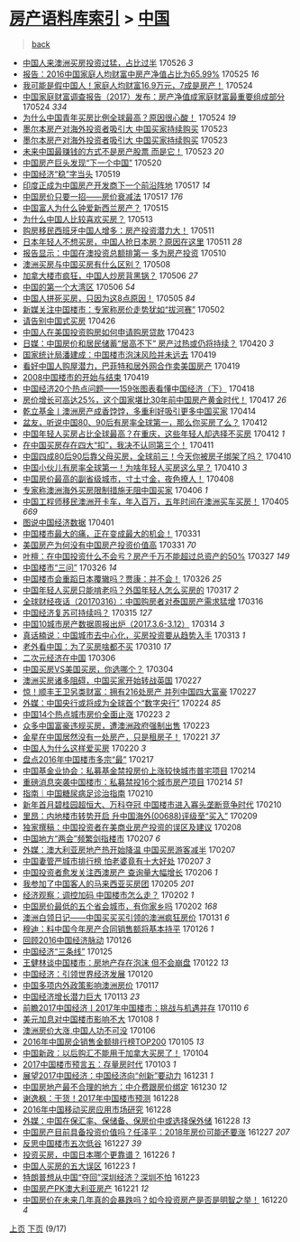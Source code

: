 [房产语料库索引](../../README.md)  > [中国](中国.md)
====
> [back](../README.md)

- [中国人来澳洲买房投资过猛，占比过半](http://jkwz.applinzi.com/ittc/6971895521131103237.html#%E4%B8%AD%E5%9B%BD%E4%BA%BA%E6%9D%A5%E6%BE%B3%E6%B4%B2%E4%B9%B0%E6%88%BF%E6%8A%95%E8%B5%84%E8%BF%87%E7%8C%9B%EF%BC%8C%E5%8D%A0%E6%AF%94%E8%BF%87%E5%8D%8A) 170526 *3* 
- [报告：2016中国家庭人均财富中房产净值占比为65.99%](http://jkwz.applinzi.com/ittc/6971672401371726852.html#%E6%8A%A5%E5%91%8A%EF%BC%9A2016%E4%B8%AD%E5%9B%BD%E5%AE%B6%E5%BA%AD%E4%BA%BA%E5%9D%87%E8%B4%A2%E5%AF%8C%E4%B8%AD%E6%88%BF%E4%BA%A7%E5%87%80%E5%80%BC%E5%8D%A0%E6%AF%94%E4%B8%BA65.99%25) 170525 *16* 
- [我可能是假中国人！家庭人均财富16.9万元，7成是房产！](http://jkwz.applinzi.com/ittc/6971296350091084805.html#%E6%88%91%E5%8F%AF%E8%83%BD%E6%98%AF%E5%81%87%E4%B8%AD%E5%9B%BD%E4%BA%BA%EF%BC%81%E5%AE%B6%E5%BA%AD%E4%BA%BA%E5%9D%87%E8%B4%A2%E5%AF%8C16.9%E4%B8%87%E5%85%83%EF%BC%8C7%E6%88%90%E6%98%AF%E6%88%BF%E4%BA%A7%EF%BC%81) 170524  
- [中国家庭财富调查报告（2017）发布：房产净值成家庭财富最重要组成部分](http://jkwz.applinzi.com/ittc/6971121878356722692.html#%E4%B8%AD%E5%9B%BD%E5%AE%B6%E5%BA%AD%E8%B4%A2%E5%AF%8C%E8%B0%83%E6%9F%A5%E6%8A%A5%E5%91%8A%EF%BC%882017%EF%BC%89%E5%8F%91%E5%B8%83%EF%BC%9A%E6%88%BF%E4%BA%A7%E5%87%80%E5%80%BC%E6%88%90%E5%AE%B6%E5%BA%AD%E8%B4%A2%E5%AF%8C%E6%9C%80%E9%87%8D%E8%A6%81%E7%BB%84%E6%88%90%E9%83%A8%E5%88%86) 170524 *334* 
- [为什么中国青年买房比例全球最高？原因很心酸！](http://jkwz.applinzi.com/ittc/6970976302835172356.html#%E4%B8%BA%E4%BB%80%E4%B9%88%E4%B8%AD%E5%9B%BD%E9%9D%92%E5%B9%B4%E4%B9%B0%E6%88%BF%E6%AF%94%E4%BE%8B%E5%85%A8%E7%90%83%E6%9C%80%E9%AB%98%EF%BC%9F%E5%8E%9F%E5%9B%A0%E5%BE%88%E5%BF%83%E9%85%B8%EF%BC%81) 170524 *19* 
- [墨尔本房产对海外投资者吸引大 中国买家持续购买](http://jkwz.applinzi.com/ittc/6970901660502082565.html#%E5%A2%A8%E5%B0%94%E6%9C%AC%E6%88%BF%E4%BA%A7%E5%AF%B9%E6%B5%B7%E5%A4%96%E6%8A%95%E8%B5%84%E8%80%85%E5%90%B8%E5%BC%95%E5%A4%A7+%E4%B8%AD%E5%9B%BD%E4%B9%B0%E5%AE%B6%E6%8C%81%E7%BB%AD%E8%B4%AD%E4%B9%B0) 170523  
- [墨尔本房产对海外投资者吸引大 中国买家持续购买](http://jkwz.applinzi.com/ittc/6970890762890773509.html#%E5%A2%A8%E5%B0%94%E6%9C%AC%E6%88%BF%E4%BA%A7%E5%AF%B9%E6%B5%B7%E5%A4%96%E6%8A%95%E8%B5%84%E8%80%85%E5%90%B8%E5%BC%95%E5%A4%A7+%E4%B8%AD%E5%9B%BD%E4%B9%B0%E5%AE%B6%E6%8C%81%E7%BB%AD%E8%B4%AD%E4%B9%B0) 170523  
- [未来中国最赚钱的方式不是房产股票 而是它！](http://jkwz.applinzi.com/ittc/6970850299764802565.html#%E6%9C%AA%E6%9D%A5%E4%B8%AD%E5%9B%BD%E6%9C%80%E8%B5%9A%E9%92%B1%E7%9A%84%E6%96%B9%E5%BC%8F%E4%B8%8D%E6%98%AF%E6%88%BF%E4%BA%A7%E8%82%A1%E7%A5%A8+%E8%80%8C%E6%98%AF%E5%AE%83%EF%BC%81) 170523 *20* 
- [中国房产巨头发现“下一个中国”](http://jkwz.applinzi.com/ittc/6969437077753037829.html#%E4%B8%AD%E5%9B%BD%E6%88%BF%E4%BA%A7%E5%B7%A8%E5%A4%B4%E5%8F%91%E7%8E%B0%E2%80%9C%E4%B8%8B%E4%B8%80%E4%B8%AA%E4%B8%AD%E5%9B%BD%E2%80%9D) 170520  
- [中国经济“稳”字当头](http://jkwz.applinzi.com/ittc/6969440028676588548.html#%E4%B8%AD%E5%9B%BD%E7%BB%8F%E6%B5%8E%E2%80%9C%E7%A8%B3%E2%80%9D%E5%AD%97%E5%BD%93%E5%A4%B4) 170519  
- [印度正成为中国房产开发商下一个前沿阵地](http://jkwz.applinzi.com/ittc/6968560130604925957.html#%E5%8D%B0%E5%BA%A6%E6%AD%A3%E6%88%90%E4%B8%BA%E4%B8%AD%E5%9B%BD%E6%88%BF%E4%BA%A7%E5%BC%80%E5%8F%91%E5%95%86%E4%B8%8B%E4%B8%80%E4%B8%AA%E5%89%8D%E6%B2%BF%E9%98%B5%E5%9C%B0) 170517 *14* 
- [中国房价只要一招——房价衰减法](http://jkwz.applinzi.com/ittc/6968521954192524292.html#%E4%B8%AD%E5%9B%BD%E6%88%BF%E4%BB%B7%E5%8F%AA%E8%A6%81%E4%B8%80%E6%8B%9B%E2%80%94%E2%80%94%E6%88%BF%E4%BB%B7%E8%A1%B0%E5%87%8F%E6%B3%95) 170517 *176* 
- [中国富人为什么钟爱新西兰房产？](http://jkwz.applinzi.com/ittc/6967810805109113860.html#%E4%B8%AD%E5%9B%BD%E5%AF%8C%E4%BA%BA%E4%B8%BA%E4%BB%80%E4%B9%88%E9%92%9F%E7%88%B1%E6%96%B0%E8%A5%BF%E5%85%B0%E6%88%BF%E4%BA%A7%EF%BC%9F) 170515  
- [为什么中国人比较喜欢买房？](http://jkwz.applinzi.com/ittc/6967296023490724869.html#%E4%B8%BA%E4%BB%80%E4%B9%88%E4%B8%AD%E5%9B%BD%E4%BA%BA%E6%AF%94%E8%BE%83%E5%96%9C%E6%AC%A2%E4%B9%B0%E6%88%BF%EF%BC%9F) 170513  
- [购房移民西班牙中国人增多：房产投资潜力大！](http://jkwz.applinzi.com/ittc/6966474071494624260.html#%E8%B4%AD%E6%88%BF%E7%A7%BB%E6%B0%91%E8%A5%BF%E7%8F%AD%E7%89%99%E4%B8%AD%E5%9B%BD%E4%BA%BA%E5%A2%9E%E5%A4%9A%EF%BC%9A%E6%88%BF%E4%BA%A7%E6%8A%95%E8%B5%84%E6%BD%9C%E5%8A%9B%E5%A4%A7%EF%BC%81) 170511  
- [日本年轻人不想买房，中国人抢日本房？原因在这里](http://jkwz.applinzi.com/ittc/6966361304846566404.html#%E6%97%A5%E6%9C%AC%E5%B9%B4%E8%BD%BB%E4%BA%BA%E4%B8%8D%E6%83%B3%E4%B9%B0%E6%88%BF%EF%BC%8C%E4%B8%AD%E5%9B%BD%E4%BA%BA%E6%8A%A2%E6%97%A5%E6%9C%AC%E6%88%BF%EF%BC%9F%E5%8E%9F%E5%9B%A0%E5%9C%A8%E8%BF%99%E9%87%8C) 170511 *28* 
- [报告显示：中国在澳投资总额排第一 多为房产投资](http://jkwz.applinzi.com/ittc/6966064140215911429.html#%E6%8A%A5%E5%91%8A%E6%98%BE%E7%A4%BA%EF%BC%9A%E4%B8%AD%E5%9B%BD%E5%9C%A8%E6%BE%B3%E6%8A%95%E8%B5%84%E6%80%BB%E9%A2%9D%E6%8E%92%E7%AC%AC%E4%B8%80+%E5%A4%9A%E4%B8%BA%E6%88%BF%E4%BA%A7%E6%8A%95%E8%B5%84) 170510  
- [澳洲买房与中国买房有什么区别？](http://jkwz.applinzi.com/ittc/6965343328961823748.html#%E6%BE%B3%E6%B4%B2%E4%B9%B0%E6%88%BF%E4%B8%8E%E4%B8%AD%E5%9B%BD%E4%B9%B0%E6%88%BF%E6%9C%89%E4%BB%80%E4%B9%88%E5%8C%BA%E5%88%AB%EF%BC%9F) 170508  
- [加拿大楼市疯狂，中国人炒房背黑锅？](http://jkwz.applinzi.com/ittc/6964586341772821509.html#%E5%8A%A0%E6%8B%BF%E5%A4%A7%E6%A5%BC%E5%B8%82%E7%96%AF%E7%8B%82%EF%BC%8C%E4%B8%AD%E5%9B%BD%E4%BA%BA%E7%82%92%E6%88%BF%E8%83%8C%E9%BB%91%E9%94%85%EF%BC%9F) 170506 *27* 
- [中国的第一个大湾区](http://jkwz.applinzi.com/ittc/6964535328621724676.html#%E4%B8%AD%E5%9B%BD%E7%9A%84%E7%AC%AC%E4%B8%80%E4%B8%AA%E5%A4%A7%E6%B9%BE%E5%8C%BA) 170506 *54* 
- [中国人拼死买房，只因为这8点原因！](http://jkwz.applinzi.com/ittc/6964006557535699972.html#%E4%B8%AD%E5%9B%BD%E4%BA%BA%E6%8B%BC%E6%AD%BB%E4%B9%B0%E6%88%BF%EF%BC%8C%E5%8F%AA%E5%9B%A0%E4%B8%BA%E8%BF%998%E7%82%B9%E5%8E%9F%E5%9B%A0%EF%BC%81) 170505 *84* 
- [新媒关注中国楼市：专家称房价走势犹如“拔河赛”](http://jkwz.applinzi.com/ittc/6963109617268687876.html#%E6%96%B0%E5%AA%92%E5%85%B3%E6%B3%A8%E4%B8%AD%E5%9B%BD%E6%A5%BC%E5%B8%82%EF%BC%9A%E4%B8%93%E5%AE%B6%E7%A7%B0%E6%88%BF%E4%BB%B7%E8%B5%B0%E5%8A%BF%E7%8A%B9%E5%A6%82%E2%80%9C%E6%8B%94%E6%B2%B3%E8%B5%9B%E2%80%9D) 170502  
- [请告别中国式买房](http://jkwz.applinzi.com/ittc/6960630015803786245.html#%E8%AF%B7%E5%91%8A%E5%88%AB%E4%B8%AD%E5%9B%BD%E5%BC%8F%E4%B9%B0%E6%88%BF) 170426  
- [中国人在美国投资购房如何申请购房贷款](http://jkwz.applinzi.com/ittc/6959596730021577733.html#%E4%B8%AD%E5%9B%BD%E4%BA%BA%E5%9C%A8%E7%BE%8E%E5%9B%BD%E6%8A%95%E8%B5%84%E8%B4%AD%E6%88%BF%E5%A6%82%E4%BD%95%E7%94%B3%E8%AF%B7%E8%B4%AD%E6%88%BF%E8%B4%B7%E6%AC%BE) 170423  
- [日媒：中国房价和居民储蓄“居高不下” 房产过热或仍将持续？](http://jkwz.applinzi.com/ittc/6958571760243966981.html#%E6%97%A5%E5%AA%92%EF%BC%9A%E4%B8%AD%E5%9B%BD%E6%88%BF%E4%BB%B7%E5%92%8C%E5%B1%85%E6%B0%91%E5%82%A8%E8%93%84%E2%80%9C%E5%B1%85%E9%AB%98%E4%B8%8D%E4%B8%8B%E2%80%9D+%E6%88%BF%E4%BA%A7%E8%BF%87%E7%83%AD%E6%88%96%E4%BB%8D%E5%B0%86%E6%8C%81%E7%BB%AD%EF%BC%9F) 170420 *3* 
- [国家统计局潘建成：中国楼市泡沫风险并未远去](http://jkwz.applinzi.com/ittc/6958216822330491909.html#%E5%9B%BD%E5%AE%B6%E7%BB%9F%E8%AE%A1%E5%B1%80%E6%BD%98%E5%BB%BA%E6%88%90%EF%BC%9A%E4%B8%AD%E5%9B%BD%E6%A5%BC%E5%B8%82%E6%B3%A1%E6%B2%AB%E9%A3%8E%E9%99%A9%E5%B9%B6%E6%9C%AA%E8%BF%9C%E5%8E%BB) 170419  
- [看好中国人购屋潜力，巴菲特和居外网合作卖美国房产](http://jkwz.applinzi.com/ittc/6958176222327604228.html#%E7%9C%8B%E5%A5%BD%E4%B8%AD%E5%9B%BD%E4%BA%BA%E8%B4%AD%E5%B1%8B%E6%BD%9C%E5%8A%9B%EF%BC%8C%E5%B7%B4%E8%8F%B2%E7%89%B9%E5%92%8C%E5%B1%85%E5%A4%96%E7%BD%91%E5%90%88%E4%BD%9C%E5%8D%96%E7%BE%8E%E5%9B%BD%E6%88%BF%E4%BA%A7) 170419  
- [2008中国楼市的开始与结束](http://jkwz.applinzi.com/ittc/6958170496947454980.html#2008%E4%B8%AD%E5%9B%BD%E6%A5%BC%E5%B8%82%E7%9A%84%E5%BC%80%E5%A7%8B%E4%B8%8E%E7%BB%93%E6%9D%9F) 170419  
- [中国经济20个热点问题——159张图表看懂中国经济（下）](http://jkwz.applinzi.com/ittc/6957893794044314629.html#%E4%B8%AD%E5%9B%BD%E7%BB%8F%E6%B5%8E20%E4%B8%AA%E7%83%AD%E7%82%B9%E9%97%AE%E9%A2%98%E2%80%94%E2%80%94159%E5%BC%A0%E5%9B%BE%E8%A1%A8%E7%9C%8B%E6%87%82%E4%B8%AD%E5%9B%BD%E7%BB%8F%E6%B5%8E%EF%BC%88%E4%B8%8B%EF%BC%89) 170418  
- [房价增长可高达25%，这个国家堪比30年前中国房产黄金时代！](http://jkwz.applinzi.com/ittc/6957424731744633860.html#%E6%88%BF%E4%BB%B7%E5%A2%9E%E9%95%BF%E5%8F%AF%E9%AB%98%E8%BE%BE25%25%EF%BC%8C%E8%BF%99%E4%B8%AA%E5%9B%BD%E5%AE%B6%E5%A0%AA%E6%AF%9430%E5%B9%B4%E5%89%8D%E4%B8%AD%E5%9B%BD%E6%88%BF%E4%BA%A7%E9%BB%84%E9%87%91%E6%97%B6%E4%BB%A3%EF%BC%81) 170417 *26* 
- [乾立基金丨澳洲房产成香饽饽，多重利好吸引更多中国买家](http://jkwz.applinzi.com/ittc/6956319419482506245.html#%E4%B9%BE%E7%AB%8B%E5%9F%BA%E9%87%91%E4%B8%A8%E6%BE%B3%E6%B4%B2%E6%88%BF%E4%BA%A7%E6%88%90%E9%A6%99%E9%A5%BD%E9%A5%BD%EF%BC%8C%E5%A4%9A%E9%87%8D%E5%88%A9%E5%A5%BD%E5%90%B8%E5%BC%95%E6%9B%B4%E5%A4%9A%E4%B8%AD%E5%9B%BD%E4%B9%B0%E5%AE%B6) 170414  
- [盆友，听说中国80、90后有房率全球第一，那么你买房了么？](http://jkwz.applinzi.com/ittc/6955706140523512837.html#%E7%9B%86%E5%8F%8B%EF%BC%8C%E5%90%AC%E8%AF%B4%E4%B8%AD%E5%9B%BD80%E3%80%8190%E5%90%8E%E6%9C%89%E6%88%BF%E7%8E%87%E5%85%A8%E7%90%83%E7%AC%AC%E4%B8%80%EF%BC%8C%E9%82%A3%E4%B9%88%E4%BD%A0%E4%B9%B0%E6%88%BF%E4%BA%86%E4%B9%88%EF%BC%9F) 170412  
- [中国年轻人买房占比全球最高？在重庆，这些年轻人却选择不买房](http://jkwz.applinzi.com/ittc/6955656901550408708.html#%E4%B8%AD%E5%9B%BD%E5%B9%B4%E8%BD%BB%E4%BA%BA%E4%B9%B0%E6%88%BF%E5%8D%A0%E6%AF%94%E5%85%A8%E7%90%83%E6%9C%80%E9%AB%98%EF%BC%9F%E5%9C%A8%E9%87%8D%E5%BA%86%EF%BC%8C%E8%BF%99%E4%BA%9B%E5%B9%B4%E8%BD%BB%E4%BA%BA%E5%8D%B4%E9%80%89%E6%8B%A9%E4%B8%8D%E4%B9%B0%E6%88%BF) 170412 *1* 
- [在中国买房存在四大“扣”，我决不认同第三个！](http://jkwz.applinzi.com/ittc/6955320046636254213.html#%E5%9C%A8%E4%B8%AD%E5%9B%BD%E4%B9%B0%E6%88%BF%E5%AD%98%E5%9C%A8%E5%9B%9B%E5%A4%A7%E2%80%9C%E6%89%A3%E2%80%9D%EF%BC%8C%E6%88%91%E5%86%B3%E4%B8%8D%E8%AE%A4%E5%90%8C%E7%AC%AC%E4%B8%89%E4%B8%AA%EF%BC%81) 170411  
- [中国四成80后90后靠父母买房，全球前三！今天你被房子绑架了吗？](http://jkwz.applinzi.com/ittc/6954975941427201028.html#%E4%B8%AD%E5%9B%BD%E5%9B%9B%E6%88%9080%E5%90%8E90%E5%90%8E%E9%9D%A0%E7%88%B6%E6%AF%8D%E4%B9%B0%E6%88%BF%EF%BC%8C%E5%85%A8%E7%90%83%E5%89%8D%E4%B8%89%EF%BC%81%E4%BB%8A%E5%A4%A9%E4%BD%A0%E8%A2%AB%E6%88%BF%E5%AD%90%E7%BB%91%E6%9E%B6%E4%BA%86%E5%90%97%EF%BC%9F) 170410  
- [中国小伙儿有房率全球第一！为啥年轻人买房这么早？](http://jkwz.applinzi.com/ittc/6954919591800210437.html#%E4%B8%AD%E5%9B%BD%E5%B0%8F%E4%BC%99%E5%84%BF%E6%9C%89%E6%88%BF%E7%8E%87%E5%85%A8%E7%90%83%E7%AC%AC%E4%B8%80%EF%BC%81%E4%B8%BA%E5%95%A5%E5%B9%B4%E8%BD%BB%E4%BA%BA%E4%B9%B0%E6%88%BF%E8%BF%99%E4%B9%88%E6%97%A9%EF%BC%9F) 170410 *3* 
- [中国房价最高的副省级城市，寸土寸金，夜色撩人！](http://jkwz.applinzi.com/ittc/6954078412120523525.html#%E4%B8%AD%E5%9B%BD%E6%88%BF%E4%BB%B7%E6%9C%80%E9%AB%98%E7%9A%84%E5%89%AF%E7%9C%81%E7%BA%A7%E5%9F%8E%E5%B8%82%EF%BC%8C%E5%AF%B8%E5%9C%9F%E5%AF%B8%E9%87%91%EF%BC%8C%E5%A4%9C%E8%89%B2%E6%92%A9%E4%BA%BA%EF%BC%81) 170408  
- [专家称澳洲海外买房限制措施无阻中国买家](http://jkwz.applinzi.com/ittc/6953334817008649220.html#%E4%B8%93%E5%AE%B6%E7%A7%B0%E6%BE%B3%E6%B4%B2%E6%B5%B7%E5%A4%96%E4%B9%B0%E6%88%BF%E9%99%90%E5%88%B6%E6%8E%AA%E6%96%BD%E6%97%A0%E9%98%BB%E4%B8%AD%E5%9B%BD%E4%B9%B0%E5%AE%B6) 170406 *1* 
- [中国工程师移民澳洲开卡车，年入百万，五年时间在澳洲买车买房！](http://jkwz.applinzi.com/ittc/6953015884208669700.html#%E4%B8%AD%E5%9B%BD%E5%B7%A5%E7%A8%8B%E5%B8%88%E7%A7%BB%E6%B0%91%E6%BE%B3%E6%B4%B2%E5%BC%80%E5%8D%A1%E8%BD%A6%EF%BC%8C%E5%B9%B4%E5%85%A5%E7%99%BE%E4%B8%87%EF%BC%8C%E4%BA%94%E5%B9%B4%E6%97%B6%E9%97%B4%E5%9C%A8%E6%BE%B3%E6%B4%B2%E4%B9%B0%E8%BD%A6%E4%B9%B0%E6%88%BF%EF%BC%81) 170405 *669* 
- [图说中国经济数据](http://jkwz.applinzi.com/ittc/6951565679584084996.html#%E5%9B%BE%E8%AF%B4%E4%B8%AD%E5%9B%BD%E7%BB%8F%E6%B5%8E%E6%95%B0%E6%8D%AE) 170401  
- [中国楼市最大的痛，正在变成最大的机会！](http://jkwz.applinzi.com/ittc/6951293988823892996.html#%E4%B8%AD%E5%9B%BD%E6%A5%BC%E5%B8%82%E6%9C%80%E5%A4%A7%E7%9A%84%E7%97%9B%EF%BC%8C%E6%AD%A3%E5%9C%A8%E5%8F%98%E6%88%90%E6%9C%80%E5%A4%A7%E7%9A%84%E6%9C%BA%E4%BC%9A%EF%BC%81) 170331  
- [美国房产为何没有中国房产投资价值高](http://jkwz.applinzi.com/ittc/6951137351098172420.html#%E7%BE%8E%E5%9B%BD%E6%88%BF%E4%BA%A7%E4%B8%BA%E4%BD%95%E6%B2%A1%E6%9C%89%E4%B8%AD%E5%9B%BD%E6%88%BF%E4%BA%A7%E6%8A%95%E8%B5%84%E4%BB%B7%E5%80%BC%E9%AB%98) 170331 *70* 
- [叶檀：在中国投资什么不会亏？房产千万不能超过总资产的50%](http://jkwz.applinzi.com/ittc/6949837462565291013.html#%E5%8F%B6%E6%AA%80%EF%BC%9A%E5%9C%A8%E4%B8%AD%E5%9B%BD%E6%8A%95%E8%B5%84%E4%BB%80%E4%B9%88%E4%B8%8D%E4%BC%9A%E4%BA%8F%EF%BC%9F%E6%88%BF%E4%BA%A7%E5%8D%83%E4%B8%87%E4%B8%8D%E8%83%BD%E8%B6%85%E8%BF%87%E6%80%BB%E8%B5%84%E4%BA%A7%E7%9A%8450%25) 170327 *149* 
- [中国楼市“三问”](http://jkwz.applinzi.com/ittc/6949472849508172805.html#%E4%B8%AD%E5%9B%BD%E6%A5%BC%E5%B8%82%E2%80%9C%E4%B8%89%E9%97%AE%E2%80%9D) 170326 *14* 
- [中国楼市会重蹈日本覆辙吗？贾康：并不会！](http://jkwz.applinzi.com/ittc/6949369830477136901.html#%E4%B8%AD%E5%9B%BD%E6%A5%BC%E5%B8%82%E4%BC%9A%E9%87%8D%E8%B9%88%E6%97%A5%E6%9C%AC%E8%A6%86%E8%BE%99%E5%90%97%EF%BC%9F%E8%B4%BE%E5%BA%B7%EF%BC%9A%E5%B9%B6%E4%B8%8D%E4%BC%9A%EF%BC%81) 170326 *25* 
- [中国年轻人买房只能啃老吗？外国年轻人怎么买房的](http://jkwz.applinzi.com/ittc/6945996650752508933.html#%E4%B8%AD%E5%9B%BD%E5%B9%B4%E8%BD%BB%E4%BA%BA%E4%B9%B0%E6%88%BF%E5%8F%AA%E8%83%BD%E5%95%83%E8%80%81%E5%90%97%EF%BC%9F%E5%A4%96%E5%9B%BD%E5%B9%B4%E8%BD%BB%E4%BA%BA%E6%80%8E%E4%B9%88%E4%B9%B0%E6%88%BF%E7%9A%84) 170317 *2* 
- [全球财经夜话（20170316）：中国购房者对泰国房产需求猛增](http://jkwz.applinzi.com/ittc/6945645367109616645.html#%E5%85%A8%E7%90%83%E8%B4%A2%E7%BB%8F%E5%A4%9C%E8%AF%9D%EF%BC%8820170316%EF%BC%89%EF%BC%9A%E4%B8%AD%E5%9B%BD%E8%B4%AD%E6%88%BF%E8%80%85%E5%AF%B9%E6%B3%B0%E5%9B%BD%E6%88%BF%E4%BA%A7%E9%9C%80%E6%B1%82%E7%8C%9B%E5%A2%9E) 170316  
- [中国经济复苏可持续吗？](http://jkwz.applinzi.com/ittc/6945090037317370885.html#%E4%B8%AD%E5%9B%BD%E7%BB%8F%E6%B5%8E%E5%A4%8D%E8%8B%8F%E5%8F%AF%E6%8C%81%E7%BB%AD%E5%90%97%EF%BC%9F) 170315 *127* 
- [中国10城市房产数据周报出炉（2017.3.6-3.12）](http://jkwz.applinzi.com/ittc/6944831073086342149.html#%E4%B8%AD%E5%9B%BD10%E5%9F%8E%E5%B8%82%E6%88%BF%E4%BA%A7%E6%95%B0%E6%8D%AE%E5%91%A8%E6%8A%A5%E5%87%BA%E7%82%89%EF%BC%882017.3.6-3.12%EF%BC%89) 170314 *3* 
- [真话楠说：中国城市去中心化，买房投资要从趋势入手](http://jkwz.applinzi.com/ittc/6944521254131483653.html#%E7%9C%9F%E8%AF%9D%E6%A5%A0%E8%AF%B4%EF%BC%9A%E4%B8%AD%E5%9B%BD%E5%9F%8E%E5%B8%82%E5%8E%BB%E4%B8%AD%E5%BF%83%E5%8C%96%EF%BC%8C%E4%B9%B0%E6%88%BF%E6%8A%95%E8%B5%84%E8%A6%81%E4%BB%8E%E8%B6%8B%E5%8A%BF%E5%85%A5%E6%89%8B) 170313 *1* 
- [老外看中国：为了买房啥都不买](http://jkwz.applinzi.com/ittc/6943364504418255876.html#%E8%80%81%E5%A4%96%E7%9C%8B%E4%B8%AD%E5%9B%BD%EF%BC%9A%E4%B8%BA%E4%BA%86%E4%B9%B0%E6%88%BF%E5%95%A5%E9%83%BD%E4%B8%8D%E4%B9%B0) 170310 *17* 
- [二次元经济在中国](http://jkwz.applinzi.com/ittc/6941989425323181061.html#%E4%BA%8C%E6%AC%A1%E5%85%83%E7%BB%8F%E6%B5%8E%E5%9C%A8%E4%B8%AD%E5%9B%BD) 170306  
- [中国买房VS美国买房，你选哪个？](http://jkwz.applinzi.com/ittc/6941113128334148612.html#%E4%B8%AD%E5%9B%BD%E4%B9%B0%E6%88%BFVS%E7%BE%8E%E5%9B%BD%E4%B9%B0%E6%88%BF%EF%BC%8C%E4%BD%A0%E9%80%89%E5%93%AA%E4%B8%AA%EF%BC%9F) 170304  
- [澳洲买房诸多阻碍，中国买家开始转战英国](http://jkwz.applinzi.com/ittc/6939324767676138500.html#%E6%BE%B3%E6%B4%B2%E4%B9%B0%E6%88%BF%E8%AF%B8%E5%A4%9A%E9%98%BB%E7%A2%8D%EF%BC%8C%E4%B8%AD%E5%9B%BD%E4%B9%B0%E5%AE%B6%E5%BC%80%E5%A7%8B%E8%BD%AC%E6%88%98%E8%8B%B1%E5%9B%BD) 170227  
- [惊！顺丰王卫另类财富：拥有216处房产 并列中国四大富豪](http://jkwz.applinzi.com/ittc/6939342677454881797.html#%E6%83%8A%EF%BC%81%E9%A1%BA%E4%B8%B0%E7%8E%8B%E5%8D%AB%E5%8F%A6%E7%B1%BB%E8%B4%A2%E5%AF%8C%EF%BC%9A%E6%8B%A5%E6%9C%89216%E5%A4%84%E6%88%BF%E4%BA%A7+%E5%B9%B6%E5%88%97%E4%B8%AD%E5%9B%BD%E5%9B%9B%E5%A4%A7%E5%AF%8C%E8%B1%AA) 170227  
- [外媒：中国央行或将成为全球首个“数字央行”](http://jkwz.applinzi.com/ittc/6938301087953191941.html#%E5%A4%96%E5%AA%92%EF%BC%9A%E4%B8%AD%E5%9B%BD%E5%A4%AE%E8%A1%8C%E6%88%96%E5%B0%86%E6%88%90%E4%B8%BA%E5%85%A8%E7%90%83%E9%A6%96%E4%B8%AA%E2%80%9C%E6%95%B0%E5%AD%97%E5%A4%AE%E8%A1%8C%E2%80%9D) 170224 *85* 
- [中国14个热点城市房价全面止涨](http://jkwz.applinzi.com/ittc/6937883454460134405.html#%E4%B8%AD%E5%9B%BD14%E4%B8%AA%E7%83%AD%E7%82%B9%E5%9F%8E%E5%B8%82%E6%88%BF%E4%BB%B7%E5%85%A8%E9%9D%A2%E6%AD%A2%E6%B6%A8) 170223 *2* 
- [众多中国富豪违规买房，遭澳洲政府强制出售](http://jkwz.applinzi.com/ittc/6937860152916182020.html#%E4%BC%97%E5%A4%9A%E4%B8%AD%E5%9B%BD%E5%AF%8C%E8%B1%AA%E8%BF%9D%E8%A7%84%E4%B9%B0%E6%88%BF%EF%BC%8C%E9%81%AD%E6%BE%B3%E6%B4%B2%E6%94%BF%E5%BA%9C%E5%BC%BA%E5%88%B6%E5%87%BA%E5%94%AE) 170223  
- [金星在中国居然没有一处房产，只是租房子！](http://jkwz.applinzi.com/ittc/6937046044079817733.html#%E9%87%91%E6%98%9F%E5%9C%A8%E4%B8%AD%E5%9B%BD%E5%B1%85%E7%84%B6%E6%B2%A1%E6%9C%89%E4%B8%80%E5%A4%84%E6%88%BF%E4%BA%A7%EF%BC%8C%E5%8F%AA%E6%98%AF%E7%A7%9F%E6%88%BF%E5%AD%90%EF%BC%81) 170221 *37* 
- [中国人为什么这样爱买房](http://jkwz.applinzi.com/ittc/6936766792679818244.html#%E4%B8%AD%E5%9B%BD%E4%BA%BA%E4%B8%BA%E4%BB%80%E4%B9%88%E8%BF%99%E6%A0%B7%E7%88%B1%E4%B9%B0%E6%88%BF) 170220 *3* 
- [盘点2016年中国楼市多宗“最”](http://jkwz.applinzi.com/ittc/6935638968585683973.html#%E7%9B%98%E7%82%B92016%E5%B9%B4%E4%B8%AD%E5%9B%BD%E6%A5%BC%E5%B8%82%E5%A4%9A%E5%AE%97%E2%80%9C%E6%9C%80%E2%80%9D) 170217  
- [中国基金业协会：私募基金禁投房价上涨较快城市普宅项目](http://jkwz.applinzi.com/ittc/6934413081957630980.html#%E4%B8%AD%E5%9B%BD%E5%9F%BA%E9%87%91%E4%B8%9A%E5%8D%8F%E4%BC%9A%EF%BC%9A%E7%A7%81%E5%8B%9F%E5%9F%BA%E9%87%91%E7%A6%81%E6%8A%95%E6%88%BF%E4%BB%B7%E4%B8%8A%E6%B6%A8%E8%BE%83%E5%BF%AB%E5%9F%8E%E5%B8%82%E6%99%AE%E5%AE%85%E9%A1%B9%E7%9B%AE) 170214  
- [重磅消息突袭中国楼市：私募禁投16个城市房产项目](http://jkwz.applinzi.com/ittc/6934406813536748549.html#%E9%87%8D%E7%A3%85%E6%B6%88%E6%81%AF%E7%AA%81%E8%A2%AD%E4%B8%AD%E5%9B%BD%E6%A5%BC%E5%B8%82%EF%BC%9A%E7%A7%81%E5%8B%9F%E7%A6%81%E6%8A%9516%E4%B8%AA%E5%9F%8E%E5%B8%82%E6%88%BF%E4%BA%A7%E9%A1%B9%E7%9B%AE) 170214 *51* 
- [指南｜中国糖尿病足诊治指南](http://jkwz.applinzi.com/ittc/6933102166435955717.html#%E6%8C%87%E5%8D%97%EF%BD%9C%E4%B8%AD%E5%9B%BD%E7%B3%96%E5%B0%BF%E7%97%85%E8%B6%B3%E8%AF%8A%E6%B2%BB%E6%8C%87%E5%8D%97) 170210  
- [新年首月碧桂园超恒大、万科夺冠 中国楼市进入寡头垄断竞争时代](http://jkwz.applinzi.com/ittc/6933005399665148932.html#%E6%96%B0%E5%B9%B4%E9%A6%96%E6%9C%88%E7%A2%A7%E6%A1%82%E5%9B%AD%E8%B6%85%E6%81%92%E5%A4%A7%E3%80%81%E4%B8%87%E7%A7%91%E5%A4%BA%E5%86%A0+%E4%B8%AD%E5%9B%BD%E6%A5%BC%E5%B8%82%E8%BF%9B%E5%85%A5%E5%AF%A1%E5%A4%B4%E5%9E%84%E6%96%AD%E7%AB%9E%E4%BA%89%E6%97%B6%E4%BB%A3) 170210  
- [里昂：内地楼市转势开启 升中国海外(00688)评级至“买入”](http://jkwz.applinzi.com/ittc/6932598046713185285.html#%E9%87%8C%E6%98%82%EF%BC%9A%E5%86%85%E5%9C%B0%E6%A5%BC%E5%B8%82%E8%BD%AC%E5%8A%BF%E5%BC%80%E5%90%AF+%E5%8D%87%E4%B8%AD%E5%9B%BD%E6%B5%B7%E5%A4%96%2800688%29%E8%AF%84%E7%BA%A7%E8%87%B3%E2%80%9C%E4%B9%B0%E5%85%A5%E2%80%9D) 170209  
- [独家撰稿：中国投资者在美商业房产投资的误区及建议](http://jkwz.applinzi.com/ittc/6932369250286306308.html#%E7%8B%AC%E5%AE%B6%E6%92%B0%E7%A8%BF%EF%BC%9A%E4%B8%AD%E5%9B%BD%E6%8A%95%E8%B5%84%E8%80%85%E5%9C%A8%E7%BE%8E%E5%95%86%E4%B8%9A%E6%88%BF%E4%BA%A7%E6%8A%95%E8%B5%84%E7%9A%84%E8%AF%AF%E5%8C%BA%E5%8F%8A%E5%BB%BA%E8%AE%AE) 170208  
- [中国地方“两会”频繁剑指楼市](http://jkwz.applinzi.com/ittc/6931999431263273989.html#%E4%B8%AD%E5%9B%BD%E5%9C%B0%E6%96%B9%E2%80%9C%E4%B8%A4%E4%BC%9A%E2%80%9D%E9%A2%91%E7%B9%81%E5%89%91%E6%8C%87%E6%A5%BC%E5%B8%82) 170207 *6* 
- [外媒：澳大利亚房地产热开始降温 中国买房游客减半](http://jkwz.applinzi.com/ittc/6931857690593854469.html#%E5%A4%96%E5%AA%92%EF%BC%9A%E6%BE%B3%E5%A4%A7%E5%88%A9%E4%BA%9A%E6%88%BF%E5%9C%B0%E4%BA%A7%E7%83%AD%E5%BC%80%E5%A7%8B%E9%99%8D%E6%B8%A9+%E4%B8%AD%E5%9B%BD%E4%B9%B0%E6%88%BF%E6%B8%B8%E5%AE%A2%E5%87%8F%E5%8D%8A) 170207  
- [中国妻管严城市排行榜 怕老婆竟有十大好处](http://jkwz.applinzi.com/ittc/6931845820763866116.html#%E4%B8%AD%E5%9B%BD%E5%A6%BB%E7%AE%A1%E4%B8%A5%E5%9F%8E%E5%B8%82%E6%8E%92%E8%A1%8C%E6%A6%9C+%E6%80%95%E8%80%81%E5%A9%86%E7%AB%9F%E6%9C%89%E5%8D%81%E5%A4%A7%E5%A5%BD%E5%A4%84) 170207 *3* 
- [中国投资者愈发关注西澳房产 查询量大幅增长](http://jkwz.applinzi.com/ittc/6931565268081050628.html#%E4%B8%AD%E5%9B%BD%E6%8A%95%E8%B5%84%E8%80%85%E6%84%88%E5%8F%91%E5%85%B3%E6%B3%A8%E8%A5%BF%E6%BE%B3%E6%88%BF%E4%BA%A7+%E6%9F%A5%E8%AF%A2%E9%87%8F%E5%A4%A7%E5%B9%85%E5%A2%9E%E9%95%BF) 170206 *1* 
- [我参加了中国客人的马来西亚买房团](http://jkwz.applinzi.com/ittc/6931191815012353028.html#%E6%88%91%E5%8F%82%E5%8A%A0%E4%BA%86%E4%B8%AD%E5%9B%BD%E5%AE%A2%E4%BA%BA%E7%9A%84%E9%A9%AC%E6%9D%A5%E8%A5%BF%E4%BA%9A%E4%B9%B0%E6%88%BF%E5%9B%A2) 170205 *201* 
- [经济观察：调控加码 中国楼市怎么走？](http://jkwz.applinzi.com/ittc/6930103332634100741.html#%E7%BB%8F%E6%B5%8E%E8%A7%82%E5%AF%9F%EF%BC%9A%E8%B0%83%E6%8E%A7%E5%8A%A0%E7%A0%81+%E4%B8%AD%E5%9B%BD%E6%A5%BC%E5%B8%82%E6%80%8E%E4%B9%88%E8%B5%B0%EF%BC%9F) 170202 *1* 
- [中国房价最低的五个省会城市，有你家乡吗](http://jkwz.applinzi.com/ittc/6930030060387173380.html#%E4%B8%AD%E5%9B%BD%E6%88%BF%E4%BB%B7%E6%9C%80%E4%BD%8E%E7%9A%84%E4%BA%94%E4%B8%AA%E7%9C%81%E4%BC%9A%E5%9F%8E%E5%B8%82%EF%BC%8C%E6%9C%89%E4%BD%A0%E5%AE%B6%E4%B9%A1%E5%90%97) 170202 *168* 
- [澳洲白领日记——中国买买买引领的澳洲疯狂房价](http://jkwz.applinzi.com/ittc/6929430749194486788.html#%E6%BE%B3%E6%B4%B2%E7%99%BD%E9%A2%86%E6%97%A5%E8%AE%B0%E2%80%94%E2%80%94%E4%B8%AD%E5%9B%BD%E4%B9%B0%E4%B9%B0%E4%B9%B0%E5%BC%95%E9%A2%86%E7%9A%84%E6%BE%B3%E6%B4%B2%E7%96%AF%E7%8B%82%E6%88%BF%E4%BB%B7) 170131 *6* 
- [穆迪：料中国今年房产合同销售额将基本持平](http://jkwz.applinzi.com/ittc/6927449978942522373.html#%E7%A9%86%E8%BF%AA%EF%BC%9A%E6%96%99%E4%B8%AD%E5%9B%BD%E4%BB%8A%E5%B9%B4%E6%88%BF%E4%BA%A7%E5%90%88%E5%90%8C%E9%94%80%E5%94%AE%E9%A2%9D%E5%B0%86%E5%9F%BA%E6%9C%AC%E6%8C%81%E5%B9%B3) 170126 *1* 
- [回顾2016中国经济脉动](http://jkwz.applinzi.com/ittc/6927423841549943812.html#%E5%9B%9E%E9%A1%BE2016%E4%B8%AD%E5%9B%BD%E7%BB%8F%E6%B5%8E%E8%84%89%E5%8A%A8) 170126  
- [中国经济“三条线”](http://jkwz.applinzi.com/ittc/6926972009530786820.html#%E4%B8%AD%E5%9B%BD%E7%BB%8F%E6%B5%8E%E2%80%9C%E4%B8%89%E6%9D%A1%E7%BA%BF%E2%80%9D) 170125  
- [王健林谈中国楼市：房地产存在泡沫 但不会崩盘](http://jkwz.applinzi.com/ittc/6925892450848867333.html#%E7%8E%8B%E5%81%A5%E6%9E%97%E8%B0%88%E4%B8%AD%E5%9B%BD%E6%A5%BC%E5%B8%82%EF%BC%9A%E6%88%BF%E5%9C%B0%E4%BA%A7%E5%AD%98%E5%9C%A8%E6%B3%A1%E6%B2%AB+%E4%BD%86%E4%B8%8D%E4%BC%9A%E5%B4%A9%E7%9B%98) 170122 *13* 
- [中国经济：引领世界经济发展](http://jkwz.applinzi.com/ittc/6925291867343422468.html#%E4%B8%AD%E5%9B%BD%E7%BB%8F%E6%B5%8E%EF%BC%9A%E5%BC%95%E9%A2%86%E4%B8%96%E7%95%8C%E7%BB%8F%E6%B5%8E%E5%8F%91%E5%B1%95) 170120  
- [中国多项内外政策影响澳洲房价](http://jkwz.applinzi.com/ittc/6924099450766361604.html#%E4%B8%AD%E5%9B%BD%E5%A4%9A%E9%A1%B9%E5%86%85%E5%A4%96%E6%94%BF%E7%AD%96%E5%BD%B1%E5%93%8D%E6%BE%B3%E6%B4%B2%E6%88%BF%E4%BB%B7) 170117  
- [中国经济增长潜力巨大](http://jkwz.applinzi.com/ittc/6922617058817999876.html#%E4%B8%AD%E5%9B%BD%E7%BB%8F%E6%B5%8E%E5%A2%9E%E9%95%BF%E6%BD%9C%E5%8A%9B%E5%B7%A8%E5%A4%A7) 170113 *23* 
- [前瞻2017中国经济丨2017年中国楼市：挑战与机遇并存](http://jkwz.applinzi.com/ittc/6921451263899468804.html#%E5%89%8D%E7%9E%BB2017%E4%B8%AD%E5%9B%BD%E7%BB%8F%E6%B5%8E%E4%B8%A82017%E5%B9%B4%E4%B8%AD%E5%9B%BD%E6%A5%BC%E5%B8%82%EF%BC%9A%E6%8C%91%E6%88%98%E4%B8%8E%E6%9C%BA%E9%81%87%E5%B9%B6%E5%AD%98) 170110 *6* 
- [美元加息对中国楼市影响不大](http://jkwz.applinzi.com/ittc/6920727840042779652.html#%E7%BE%8E%E5%85%83%E5%8A%A0%E6%81%AF%E5%AF%B9%E4%B8%AD%E5%9B%BD%E6%A5%BC%E5%B8%82%E5%BD%B1%E5%93%8D%E4%B8%8D%E5%A4%A7) 170108 *1* 
- [澳洲房价大涨,中国人功不可没](http://jkwz.applinzi.com/ittc/6920102398084514820.html#%E6%BE%B3%E6%B4%B2%E6%88%BF%E4%BB%B7%E5%A4%A7%E6%B6%A8%2C%E4%B8%AD%E5%9B%BD%E4%BA%BA%E5%8A%9F%E4%B8%8D%E5%8F%AF%E6%B2%A1) 170106  
- [2016年中国房企销售金额排行榜TOP200](http://jkwz.applinzi.com/ittc/6919733674886300677.html#2016%E5%B9%B4%E4%B8%AD%E5%9B%BD%E6%88%BF%E4%BC%81%E9%94%80%E5%94%AE%E9%87%91%E9%A2%9D%E6%8E%92%E8%A1%8C%E6%A6%9CTOP200) 170105 *13* 
- [中国新政：以后购汇不能用于加拿大买房了！](http://jkwz.applinzi.com/ittc/6919158579956548613.html#%E4%B8%AD%E5%9B%BD%E6%96%B0%E6%94%BF%EF%BC%9A%E4%BB%A5%E5%90%8E%E8%B4%AD%E6%B1%87%E4%B8%8D%E8%83%BD%E7%94%A8%E4%BA%8E%E5%8A%A0%E6%8B%BF%E5%A4%A7%E4%B9%B0%E6%88%BF%E4%BA%86%EF%BC%81) 170104  
- [2017中国楼市预言五：存量房时代](http://jkwz.applinzi.com/ittc/6918872490284942340.html#2017%E4%B8%AD%E5%9B%BD%E6%A5%BC%E5%B8%82%E9%A2%84%E8%A8%80%E4%BA%94%EF%BC%9A%E5%AD%98%E9%87%8F%E6%88%BF%E6%97%B6%E4%BB%A3) 170103 *1* 
- [展望2017中国经济：中国经济向“创新”要动力](http://jkwz.applinzi.com/ittc/6917691320180409349.html#%E5%B1%95%E6%9C%9B2017%E4%B8%AD%E5%9B%BD%E7%BB%8F%E6%B5%8E%EF%BC%9A%E4%B8%AD%E5%9B%BD%E7%BB%8F%E6%B5%8E%E5%90%91%E2%80%9C%E5%88%9B%E6%96%B0%E2%80%9D%E8%A6%81%E5%8A%A8%E5%8A%9B) 161231 *1* 
- [中国房地产最不合理的地方：中介费跟房价绑定](http://jkwz.applinzi.com/ittc/6917384076146508804.html#%E4%B8%AD%E5%9B%BD%E6%88%BF%E5%9C%B0%E4%BA%A7%E6%9C%80%E4%B8%8D%E5%90%88%E7%90%86%E7%9A%84%E5%9C%B0%E6%96%B9%EF%BC%9A%E4%B8%AD%E4%BB%8B%E8%B4%B9%E8%B7%9F%E6%88%BF%E4%BB%B7%E7%BB%91%E5%AE%9A) 161230 *12* 
- [谢逸枫：干货！2017年中国楼市预测](http://jkwz.applinzi.com/ittc/6916824122461258757.html#%E8%B0%A2%E9%80%B8%E6%9E%AB%EF%BC%9A%E5%B9%B2%E8%B4%A7%EF%BC%812017%E5%B9%B4%E4%B8%AD%E5%9B%BD%E6%A5%BC%E5%B8%82%E9%A2%84%E6%B5%8B) 161228  
- [2016年中国移动买房应用市场研究](http://jkwz.applinzi.com/ittc/6916732278951904260.html#2016%E5%B9%B4%E4%B8%AD%E5%9B%BD%E7%A7%BB%E5%8A%A8%E4%B9%B0%E6%88%BF%E5%BA%94%E7%94%A8%E5%B8%82%E5%9C%BA%E7%A0%94%E7%A9%B6) 161228  
- [外媒：中国在保汇率、保储备、保房价中或选择保外储](http://jkwz.applinzi.com/ittc/6916710451395429381.html#%E5%A4%96%E5%AA%92%EF%BC%9A%E4%B8%AD%E5%9B%BD%E5%9C%A8%E4%BF%9D%E6%B1%87%E7%8E%87%E3%80%81%E4%BF%9D%E5%82%A8%E5%A4%87%E3%80%81%E4%BF%9D%E6%88%BF%E4%BB%B7%E4%B8%AD%E6%88%96%E9%80%89%E6%8B%A9%E4%BF%9D%E5%A4%96%E5%82%A8) 161228 *13* 
- [中国房产目前具备投资价值吗？任泽平：2018年房价可能还要涨](http://jkwz.applinzi.com/ittc/6916344153134072836.html#%E4%B8%AD%E5%9B%BD%E6%88%BF%E4%BA%A7%E7%9B%AE%E5%89%8D%E5%85%B7%E5%A4%87%E6%8A%95%E8%B5%84%E4%BB%B7%E5%80%BC%E5%90%97%EF%BC%9F%E4%BB%BB%E6%B3%BD%E5%B9%B3%EF%BC%9A2018%E5%B9%B4%E6%88%BF%E4%BB%B7%E5%8F%AF%E8%83%BD%E8%BF%98%E8%A6%81%E6%B6%A8) 161227 *207* 
- [反思中国楼市五次低谷](http://jkwz.applinzi.com/ittc/6916249501768877060.html#%E5%8F%8D%E6%80%9D%E4%B8%AD%E5%9B%BD%E6%A5%BC%E5%B8%82%E4%BA%94%E6%AC%A1%E4%BD%8E%E8%B0%B7) 161227 *39* 
- [投资买房，中国日本哪个更靠谱？](http://jkwz.applinzi.com/ittc/6915754509233292293.html#%E6%8A%95%E8%B5%84%E4%B9%B0%E6%88%BF%EF%BC%8C%E4%B8%AD%E5%9B%BD%E6%97%A5%E6%9C%AC%E5%93%AA%E4%B8%AA%E6%9B%B4%E9%9D%A0%E8%B0%B1%EF%BC%9F) 161226 *1* 
- [中国人买房的五大误区](http://jkwz.applinzi.com/ittc/6914865359210677252.html#%E4%B8%AD%E5%9B%BD%E4%BA%BA%E4%B9%B0%E6%88%BF%E7%9A%84%E4%BA%94%E5%A4%A7%E8%AF%AF%E5%8C%BA) 161223 *1* 
- [特朗普想从中国“夺回”深圳经济？深圳不怕](http://jkwz.applinzi.com/ittc/6914758175273534468.html#%E7%89%B9%E6%9C%97%E6%99%AE%E6%83%B3%E4%BB%8E%E4%B8%AD%E5%9B%BD%E2%80%9C%E5%A4%BA%E5%9B%9E%E2%80%9D%E6%B7%B1%E5%9C%B3%E7%BB%8F%E6%B5%8E%EF%BC%9F%E6%B7%B1%E5%9C%B3%E4%B8%8D%E6%80%95) 161223  
- [中国房产PK澳大利亚房产](http://jkwz.applinzi.com/ittc/6913805715264504836.html#%E4%B8%AD%E5%9B%BD%E6%88%BF%E4%BA%A7PK%E6%BE%B3%E5%A4%A7%E5%88%A9%E4%BA%9A%E6%88%BF%E4%BA%A7) 161221 *12* 
- [中国房价在未来几年真的会暴跌吗？如今投资房产是否是明智之举！](http://jkwz.applinzi.com/ittc/6913797061740069892.html#%E4%B8%AD%E5%9B%BD%E6%88%BF%E4%BB%B7%E5%9C%A8%E6%9C%AA%E6%9D%A5%E5%87%A0%E5%B9%B4%E7%9C%9F%E7%9A%84%E4%BC%9A%E6%9A%B4%E8%B7%8C%E5%90%97%EF%BC%9F%E5%A6%82%E4%BB%8A%E6%8A%95%E8%B5%84%E6%88%BF%E4%BA%A7%E6%98%AF%E5%90%A6%E6%98%AF%E6%98%8E%E6%99%BA%E4%B9%8B%E4%B8%BE%EF%BC%81) 161220 *4* 


 [上页](中国10.md) [下页](中国8.md)          (9/17)